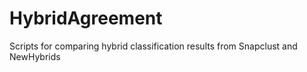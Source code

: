 # HybridAgreement
Scripts for comparing hybrid classification results from Snapclust and NewHybrids
